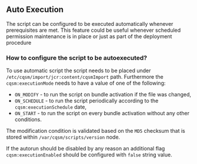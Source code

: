 ## Auto Execution
The script can be configured to be executed automatically whenever prerequisites are met. This feature could be useful whenever scheduled permission maintenance is in place or just as part of the deployment procedure

### How to configure the script to be autoexecuted?
To use automatic script the script needs to be placed under `/etc/cqsm/import/jcr:content/cqsmImport` path. Furthermore the `cqsm:executionMode` needs to have a value of one of the following:
* `ON_MODIFY` - to run the script on bundle activation if the file was changed,
* `ON_SCHEDULE` - to run the script periodically according to the `cqsm:executionSchedule` date,
* `ON_START` - to run the script on every bundle activation without any other conditions.

The modification condition is validated based on the `MD5` checksum that is stored within `/var/cqsm/scripts/version` node.

If the autorun should be disabled by any reason an additional flag `cqsm:executionEnabled` should be configured with `false` string value.
